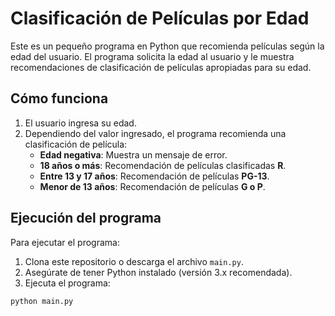 # Clasificación de Películas por Edad

Este es un pequeño programa en Python que recomienda películas según la edad del usuario. El programa solicita la edad al usuario y le muestra recomendaciones de clasificación de películas apropiadas para su edad.

## Cómo funciona

1. El usuario ingresa su edad.
2. Dependiendo del valor ingresado, el programa recomienda una clasificación de película:
   - **Edad negativa**: Muestra un mensaje de error.
   - **18 años o más**: Recomendación de películas clasificadas **R**.
   - **Entre 13 y 17 años**: Recomendación de películas **PG-13**.
   - **Menor de 13 años**: Recomendación de películas **G o P**.

## Ejecución del programa

Para ejecutar el programa:

1. Clona este repositorio o descarga el archivo `main.py`.
2. Asegúrate de tener Python instalado (versión 3.x recomendada).
3. Ejecuta el programa:

```bash
python main.py
